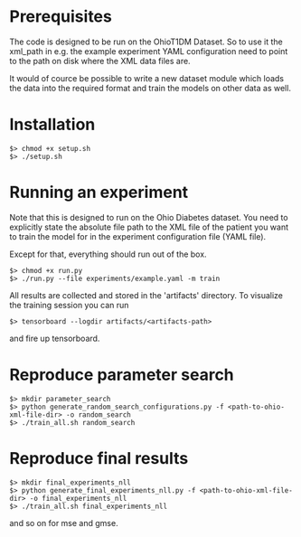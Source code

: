 # Prerequisites
The code is designed to be run on the OhioT1DM Dataset. So to use it the xml_path in e.g. the example experiment YAML configuration need to point to the path on disk where the XML data files are.

It would of cource be possible to write a new dataset module which loads the data into the required format and train the models on other data as well.

# Installation
    $> chmod +x setup.sh
    $> ./setup.sh

# Running an experiment
Note that this is designed to run on the Ohio Diabetes dataset. You need to
explicitly state the absolute file path to the XML file of the patient you want
to train the model for in the experiment configuration file (YAML file).

Except for that, everything should run out of the box.

    $> chmod +x run.py
    $> ./run.py --file experiments/example.yaml -m train

All results are collected and stored in the 'artifacts' directory. To visualize the training session you can run

    $> tensorboard --logdir artifacts/<artifacts-path>

and fire up tensorboard.

# Reproduce parameter search

    $> mkdir parameter_search
    $> python generate_random_search_configurations.py -f <path-to-ohio-xml-file-dir> -o random_search
    $> ./train_all.sh random_search

# Reproduce final results

    $> mkdir final_experiments_nll
    $> python generate_final_experiments_nll.py -f <path-to-ohio-xml-file-dir> -o final_experiments_nll
    $> ./train_all.sh final_experiments_nll

and so on for mse and gmse.

